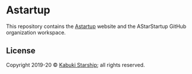 # Astartup

This repository contains the [Astartup](https://astartup.net) website and the AStarStartup GitHub organization workspace.

## License

Copyright 2019-20 © [Kabuki Starship](https://kabukistarship.com); all rights reserved.
